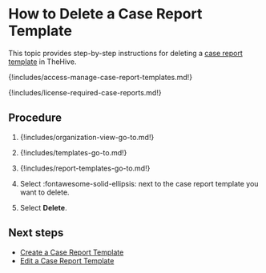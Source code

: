 # How to Delete a Case Report Template

This topic provides step-by-step instructions for deleting a [case report template](about-case-report-templates.md) in TheHive.

{!includes/access-manage-case-report-templates.md!}

{!includes/license-required-case-reports.md!}

<h2>Procedure</h2>

1. {!includes/organization-view-go-to.md!}

2. {!includes/templates-go-to.md!}

3. {!includes/report-templates-go-to.md!}

4. Select :fontawesome-solid-ellipsis: next to the case report template you want to delete.

5. Select **Delete**.

<h2>Next steps</h2>

* [Create a Case Report Template](create-a-case-report-template.md)
* [Edit a Case Report Template](edit-a-case-report-template.md)